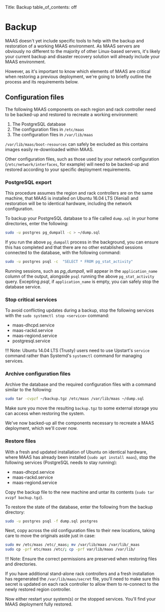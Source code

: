 Title: Backup
table_of_contents: off

# Backup

MAAS doesn't yet include specific tools to help with the backup and restoration
of a working MAAS environment. As MAAS servers are obviously no different to
the majority of other Linux-based servers, it's likely your current backup and
disaster recovery solution will already include your MAAS environment. 

However, as it's important to know which elements of MAAS are critical when
restoring a previous deployment, we're going to briefly outline the process and
its requirements below.

## Configuration files

The following MAAS components on each region and rack controller need to be
backed-up and restored to recreate a working environment:

1. The PostgreSQL database
1. The configuration files in `/etc/maas`
1. The configuration files in `/var/lib/maas`

`/var/lib/maas/boot-resources` can safely be excluded as this contains images
easily re-downloaded within MAAS. 

Other configuration files, such as those used by your network configuration
(`/etc/network/interfaces`, for example) will need to be backed-up and restored
according to your specific deployment requirements. 

### PostgreSQL export

This procedure assumes the region and rack controllers are on the same machine,
that MAAS is installed on Ubuntu 16.04 LTS (Xenial) and restoration will be to
identical hardware, including the network configuration.

To backup your PostgreSQL database to a file called `dump.sql` in your home
directories, enter the following:

```bash
sudo -u postgres pg_dumpall -c > ~/dump.sql
```

If you run the above `pg_dumpall` process in the background, you can ensure
this has completed and that there are no other established sessions connected
to the database, with the following command:

```bash
sudo -u postgres psql -c  "SELECT * FROM pg_stat_activity"
```

Running sessions, such as *pg_dumpall*, will appear in the `application_name`
column of the output, alongside `psql` running the above `pg_stat_activity`
query.  Excepting *psql*, if `application_name` is empty, you can safely stop
the database service.

### Stop critical services

To avoid conflicting updates during a backup, stop the following services with
the `sudo systemctl stop <service>` command:

- maas-dhcpd.service
- maas-rackd.service
- maas-regiond.service
- postgresql.service 

!!! Note: 
    Ubuntu 14.04 LTS (Trusty) users need to use Upstart's `service`
    command rather than Systemd's `systemctl` command for managing services.

### Archive configuration files

Archive the database and the required configuration files with a command
similar to the following:

```bash
sudo tar -cvpzf ~/backup.tgz /etc/maas /var/lib/maas ~/dump.sql
```
Make sure you move the resulting `backup.tgz` to some external storage you can access when
restoring the system. 

We've now backed-up all the components necessary to recreate a MAAS deployment,
which we'll cover now.

### Restore files

With a fresh and updated installation of Ubuntu on identical hardware, where
MAAS has already been installed (`sudo apt install maas`), stop the following
services (PostgreSQL needs to stay running):

- maas-dhcpd.service
- maas-rackd.service
- maas-regiond.service

Copy the backup file to the new machine and untar its contents (`sudo tar xvzpf
backup.tgz`).

To restore the state of the database, enter the following from the backup
directory:

```bash
sudo -u postgres psql -f dump.sql postgres
```

Next, copy across the old configuration files to their new locations, taking
care to move the originals aside just in case:

```bash
sudo mv /etc/maas /etc/_maas; mv /var/lib/maas /var/lib/_maas
sudo cp -prf etc/maas /etc/; cp -prf var/lib/maas /var/lib/
```

!!! Note: 
    Ensure the correct permissions are preserved when restoring files and
    directories.

If you have additional stand-alone rack controllers and a fresh installation
has regenerated the  `/var/lib/maas/secret` file, you'll need to make sure this
secret is updated on each rack controller to allow them to re-connect to the
newly restored region controller.

Now either restart your system(s) or the stopped services. You'll find your
MAAS deployment fully restored. 
